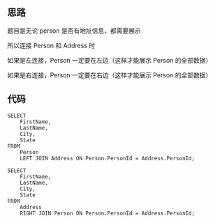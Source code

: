 ## 思路

题目是无论 person 是否有地址信息，都需要展示

所以连接 Person 和 Address 时

如果是左连接，Person 一定要在左边（这样才能展示 Person 的全部数据）

如果是右连接，Person 一定要在右边（这样才能展示 Person 的全部数据）

## 代码

```mysql
SELECT
	FirstName,
	LastName,
	City,
	State 
FROM
	Person
	LEFT JOIN Address ON Person.PersonId = Address.PersonId;
```

```mysql
SELECT
	FirstName,
	LastName,
	City,
	State 
FROM
	Address
	RIGHT JOIN Person ON Person.PersonId = Address.PersonId;
```

